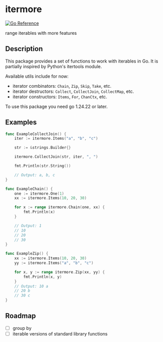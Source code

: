 # itermore 

[![Go Reference](https://pkg.go.dev/badge/github.com/ninedraft/itermore.svg)](https://pkg.go.dev/github.com/ninedraft/itermore)

range iterables with more features

## Description

This package provides a set of functions to work with iterables in Go. It is partially inspired by Python's itertools module.

Available utils include for now:
- iterator combinators: `Chain`, `Zip`, `Skip`, `Take`, etc.
- iterator destructors: `Collect`, `CollectJoin`, `CollectMap`, etc.
- iterator constructors: `Items`, `For`, `ChanCtx`, etc.

To use this package you need go 1.24.22 or later.

## Examples

```go
func ExampleCollectJoin() {
	iter := itermore.Items("a", "b", "c")

	str := &strings.Builder{}

	itermore.CollectJoin(str, iter, ", ")

	fmt.Println(str.String())

	// Output: a, b, c
}
```

```go
func ExampleChain() {
	one := itermore.One(1)
	xx := itermore.Items(10, 20, 30)

	for x := range itermore.Chain(one, xx) {
		fmt.Println(x)
	}

	// Output: 1
	// 10
	// 20
	// 30
}
```

```go
func ExampleZip() {
	xx := itermore.Items(10, 20, 30)
	yy := itermore.Items("a", "b", "c")

	for x, y := range itermore.Zip(xx, yy) {
		fmt.Println(x, y)
	}
	// Output: 10 a
	// 20 b
	// 30 c
}
```

## Roadmap

- [ ] group by
- [ ] iterable versions of standard library functions
